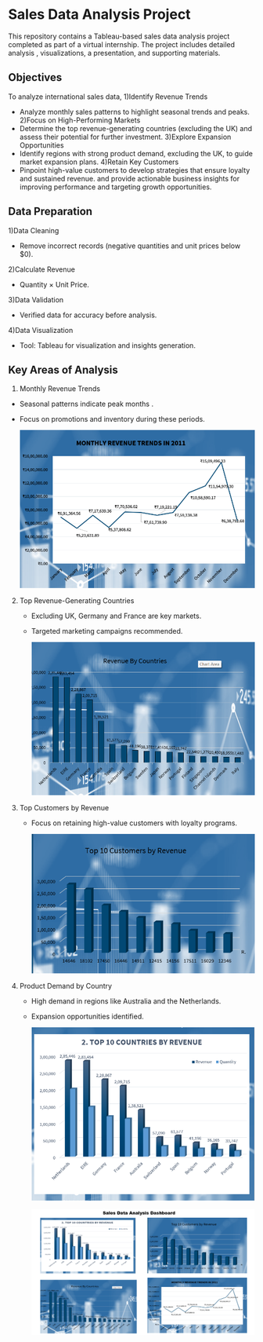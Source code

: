 # Sales Data Analysis Project 

This repository contains a Tableau-based sales data analysis project completed  as part of a virtual  internship. The project includes detailed analysis , visualizations, a presentation, and supporting materials.

## Objectives 

To analyze international sales data, 
1)Identify Revenue Trends
   - Analyze monthly sales patterns to highlight seasonal trends and peaks.
2)Focus on High-Performing Markets
   - Determine the top revenue-generating countries (excluding the UK) and assess their potential for further investment.
3)Explore Expansion Opportunities
  - Identify regions with strong product demand, excluding the UK, to guide market expansion plans.
4)Retain Key Customers
  - Pinpoint high-value customers to develop strategies that ensure loyalty and sustained revenue.
and provide actionable business insights for improving performance and targeting growth opportunities.


## Data Preparation

1)Data Cleaning 
  - Remove incorrect records (negative quantities and unit prices below $0).

2)Calculate Revenue
  - Quantity × Unit Price.

3)Data Validation
  - Verified data for accuracy before analysis.
 
4)Data Visualization
  - Tool: Tableau for visualization and insights generation.

## Key Areas of Analysis

1. Monthly Revenue Trends
  - Seasonal patterns indicate peak months . 
  - Focus on promotions and inventory during these periods.

    ![Monthly Revenue Trends](a1.png)

2. Top Revenue-Generating Countries
   - Excluding UK, Germany and France are key markets.
   - Targeted marketing campaigns recommended.

     ![Top Revenue-Generating Countries](a2.png)
     

3. Top Customers by Revenue
   - Focus on retaining high-value customers with loyalty programs.

       ![Top Customers by Revenue](a3.png)

4. Product Demand by Country
   - High demand in regions like Australia and the Netherlands.
   - Expansion opportunities identified.

     ![Product Demand by Country](a4.png)


     ![Dashboard](Dashboard.png)
     






